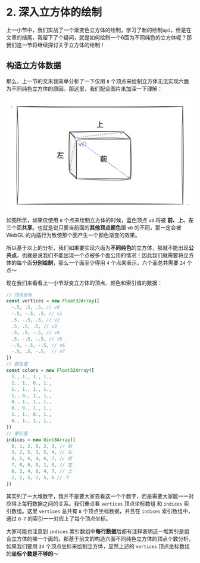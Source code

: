# 2. 深入立方体的绘制

上一小节中，我们实战了一个渐变色立方体的绘制，学习了新的绘制`api`，但是在文章的结尾，我留下了个疑问，就是如何绘制一个6面为不同纯色的立方体呢？那我们这一节将继续探讨关于立方体的绘制！

## 构造立方体数据

那么，上一节的文末我简单分析了一下仅用 `8` 个顶点来绘制立方体无法实现六面为不同纯色立方体的原因。那这里，我们配合图片来加深一下理解：

![2.1](../../public/images/fifth/2.1.png)

如图所示，如果仅使用 `8` 个点来绘制立方体的时候，蓝色顶点 `v0` 将被 **前、上、左** 三个面**共享**。也就是说只要当前面的**其他顶点颜色**跟 `v0` 的不同，那一定会被 WebGL 的内插行为致使那个面产生一个颜色渐变的效果。

所以基于以上的分析，我们如果要实现六面为**不同纯色**的立方体，那就不能出现**公共点**。也就是说我们不能出现一个点被多个面公用的情况！因此我们就需要将立方体的每个面**分别绘制**，那么一个面至少得用 `4` 个点来表示，六个面总共需要 `24` 个点～

现在我们来看看上一小节渐变立方体的顶点、颜色和索引值的数据：

```js
// 顶点坐标
const vertices = new Float32Array([
  -.5, .5, .5, // v0
  -.5, -.5, .5, // v1
  .5, -.5, .5, // v2
  .5, .5, .5, // v3
  .5, .5, -.5, // v4
  .5, -.5, -.5, // v5
  -.5, -.5, -.5, // v6
  -.5, .5, -.5,  // v7
])
// 颜色值
const colors = new Float32Array([
  1., 1., 1., 1.,
  1., 1., 0., 1.,
  1., 1., 1., 1.,
  1., 0., 1., 1.,
  0., 1., 1., 1.,
  0., 0., 1., 1.,
  1., 1., 0., 1.,
  0., 1., 1., 1.,
])
// 索引值
indices = new Uint8Array([
  0, 1, 2, 0, 2, 3, // 前
  3, 2, 5, 3, 5, 4, // 右
  4, 5, 6, 4, 6, 7, // 后
  7, 0, 6, 0, 1, 6, // 左
  0, 3, 4, 0, 4, 7, // 上
  1, 2, 5, 1, 5, 6 // 下
])
```

其实列了一大堆数字，我并不是要大家去看这一个个数字，而是需要大家能一一对应得上每**行**数据之间的关系。我们重点看 `vertices` 顶点坐标数组 和 `indices` 索引数组。这里 `vertices` 总共有 `8` 个顶点坐标数据，并且在 `indices` 索引数组中，通过 `0-7` 的索引一一对应上了每个顶点坐标。

大家可能也注意到 `indices` 索引数组中**每行数据**后都有注释表明这一堆索引是组合立方体的哪一个面的。那基于前文的构造六面不同纯色立方体的顶点个数分析，如果我们要用 `24` 个顶点坐标来绘制立方体，显然上述的 `vertices` 顶点坐标数组的**坐标个数是不够的**～

